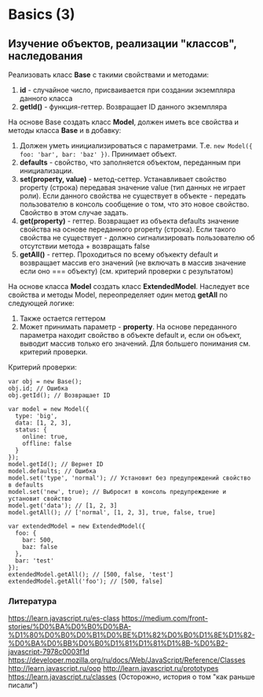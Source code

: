 # Basics (3)

## Изучение объектов, реализации "классов", наследования

Реализовать класс **Base** с такими свойствами и методами:
1. **id** - случайное число, присваивается при создании экземпляра данного класса
2. **getId()** - функция-геттер. Возвращает ID данного экземпляра

На основе Base создать класс **Model**, должен иметь все свойства и методы класса **Base** и в добавку:
1. Должен уметь инициализироваться с параметрами. Т.е. `new Model({ foo: 'bar', bar: 'baz' })`. Принимает объект.
2. **defaults** - свойство, что заполняется объектом, переданным при инициализации.
3. **set(property, value)** - метод-сеттер. Устанавливает свойство property (строка) передавая значение value (тип данных не играет роли). Если данного свойства не существует в объекте - передать пользователю в консоль сообщение о том, что это новое свойство. Свойство в этом случае задать.
4. **get(property)** - геттер. Возвращает из объекта defaults значение свойства на основе переданного property (строка). Если такого свойства не существует - должно сигнализировать пользователю об отсутствии метода + возвращать false
5. **getAll()** - геттер. Проходиться по всему объкекту default и возвращает массив его значений (не включать в массив значение если оно === объекту) (см. критерий проверки с результатом)

На основе класса **Model** создать класс **ExtendedModel**. Наследует все свойства и методы Model, переопределяет один метод **getAll** по следующей логике:
1. Также остается геттером
2. Может принимать параметр - **property**. На основе переданного параметра находит свойство в объекте default и, если он объект, выводит массив только его значений. Для большего понимания см. критерий проверки.

Критерий проверки:
```
var obj = new Base();
obj.id; // Ошибка
obj.getId(); // Возвращает ID

var model = new Model({
  type: 'big',
  data: [1, 2, 3],
  status: {
    online: true,
    offline: false
  }
});
model.getId(); // Вернет ID
model.defaults; // Ошибка
model.set('type', 'normal'); // Установит без предупреждений свойство в defaults
model.set('new', true); // Выбросит в консоль предупреждение и установит свойство
model.get('data'); // [1, 2, 3]
model.getAll(); // ['normal', [1, 2, 3], true, false, true]

var extendedModel = new ExtendedModel({
  foo: {
    bar: 500,
    baz: false
  },
  bar: 'test'
});
extendedModel.getAll(); // [500, false, 'test']
extendedModel.getAll('foo'); // [500, false]
```

### Литература
https://learn.javascript.ru/es-class
https://medium.com/front-stories/%D0%BA%D0%B0%D0%BA-%D1%80%D0%B0%D0%B1%D0%BE%D1%82%D0%B0%D1%8E%D1%82-%D0%BA%D0%BB%D0%B0%D1%81%D1%81%D1%8B-%D0%B2-javascript-7978c0003f1d
https://developer.mozilla.org/ru/docs/Web/JavaScript/Reference/Classes
http://learn.javascript.ru/oop
http://learn.javascript.ru/prototypes
https://learn.javascript.ru/classes (Осторожно, история о том "как раньше писали")